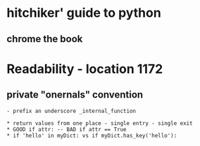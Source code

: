 # hitchiker' guide to python

## chrome the book

# Readability - location 1172

## private "onernals" convention
    - prefix an underscore _internal_function

    * return values from one place - single entry - single exit
    * GOOD if attr: -- BAD if attr == True
    * if 'hello' in myDict: vs if myDict.has_key('hello'):
